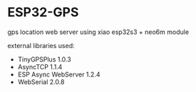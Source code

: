 # ESP32-GPS
gps location web server using xiao esp32s3 + neo6m module

external libraries used:
 - TinyGPSPlus 1.0.3
 - AsyncTCP 1.1.4
 - ESP Async WebServer 1.2.4
 - WebSerial 2.0.8
